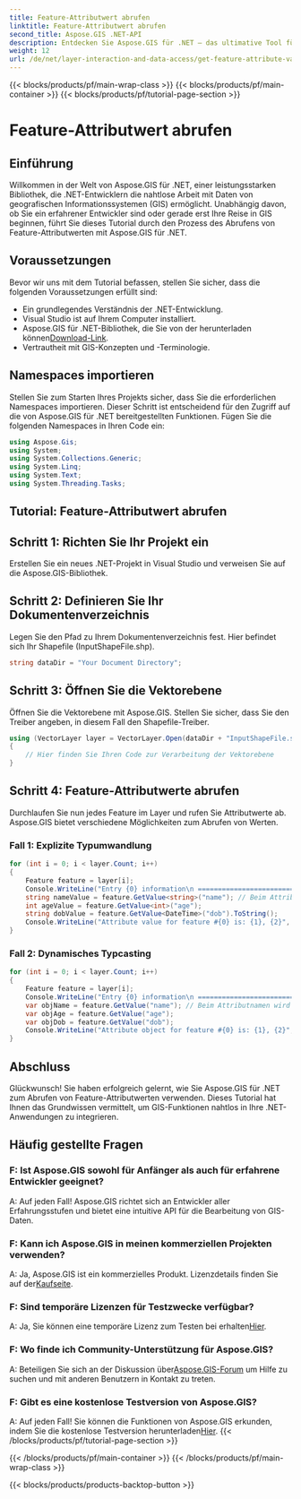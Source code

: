 ```yaml
---
title: Feature-Attributwert abrufen
linktitle: Feature-Attributwert abrufen
second_title: Aspose.GIS .NET-API
description: Entdecken Sie Aspose.GIS für .NET – das ultimative Tool für die nahtlose GIS-Datenintegration. Laden Sie jetzt Ihre kostenlose Testversion herunter! #Aspose #GIS #.NET
weight: 12
url: /de/net/layer-interaction-and-data-access/get-feature-attribute-value/
---
```


{{< blocks/products/pf/main-wrap-class >}}
{{< blocks/products/pf/main-container >}}
{{< blocks/products/pf/tutorial-page-section >}}

# Feature-Attributwert abrufen

## Einführung
Willkommen in der Welt von Aspose.GIS für .NET, einer leistungsstarken Bibliothek, die .NET-Entwicklern die nahtlose Arbeit mit Daten von geografischen Informationssystemen (GIS) ermöglicht. Unabhängig davon, ob Sie ein erfahrener Entwickler sind oder gerade erst Ihre Reise in GIS beginnen, führt Sie dieses Tutorial durch den Prozess des Abrufens von Feature-Attributwerten mit Aspose.GIS für .NET.
## Voraussetzungen
Bevor wir uns mit dem Tutorial befassen, stellen Sie sicher, dass die folgenden Voraussetzungen erfüllt sind:
- Ein grundlegendes Verständnis der .NET-Entwicklung.
- Visual Studio ist auf Ihrem Computer installiert.
-  Aspose.GIS für .NET-Bibliothek, die Sie von der herunterladen können[Download-Link](https://releases.aspose.com/gis/net/).
- Vertrautheit mit GIS-Konzepten und -Terminologie.
## Namespaces importieren
Stellen Sie zum Starten Ihres Projekts sicher, dass Sie die erforderlichen Namespaces importieren. Dieser Schritt ist entscheidend für den Zugriff auf die von Aspose.GIS für .NET bereitgestellten Funktionen. Fügen Sie die folgenden Namespaces in Ihren Code ein:
```csharp
using Aspose.Gis;
using System;
using System.Collections.Generic;
using System.Linq;
using System.Text;
using System.Threading.Tasks;
```
## Tutorial: Feature-Attributwert abrufen
## Schritt 1: Richten Sie Ihr Projekt ein
Erstellen Sie ein neues .NET-Projekt in Visual Studio und verweisen Sie auf die Aspose.GIS-Bibliothek.
## Schritt 2: Definieren Sie Ihr Dokumentenverzeichnis
Legen Sie den Pfad zu Ihrem Dokumentenverzeichnis fest. Hier befindet sich Ihr Shapefile (InputShapeFile.shp).
```csharp
string dataDir = "Your Document Directory";
```
## Schritt 3: Öffnen Sie die Vektorebene
Öffnen Sie die Vektorebene mit Aspose.GIS. Stellen Sie sicher, dass Sie den Treiber angeben, in diesem Fall den Shapefile-Treiber.
```csharp
using (VectorLayer layer = VectorLayer.Open(dataDir + "InputShapeFile.shp", Drivers.Shapefile))
{
    // Hier finden Sie Ihren Code zur Verarbeitung der Vektorebene
}
```
## Schritt 4: Feature-Attributwerte abrufen
Durchlaufen Sie nun jedes Feature im Layer und rufen Sie Attributwerte ab. Aspose.GIS bietet verschiedene Möglichkeiten zum Abrufen von Werten.
### Fall 1: Explizite Typumwandlung
```csharp
for (int i = 0; i < layer.Count; i++)
{
    Feature feature = layer[i];
    Console.WriteLine("Entry {0} information\n ========================", i);
    string nameValue = feature.GetValue<string>("name"); // Beim Attributnamen wird die Groß-/Kleinschreibung beachtet
    int ageValue = feature.GetValue<int>("age");
    string dobValue = feature.GetValue<DateTime>("dob").ToString();
    Console.WriteLine("Attribute value for feature #{0} is: {1}, {2}", nameValue, ageValue, dobValue);
}
```
### Fall 2: Dynamisches Typcasting
```csharp
for (int i = 0; i < layer.Count; i++)
{
    Feature feature = layer[i];
    Console.WriteLine("Entry {0} information\n ========================", i);
    var objName = feature.GetValue("name"); // Beim Attributnamen wird die Groß-/Kleinschreibung beachtet
    var objAge = feature.GetValue("age");
    var objDob = feature.GetValue("dob");
    Console.WriteLine("Attribute object for feature #{0} is: {1}, {2}", objName, objAge, objDob);
}
```
## Abschluss
Glückwunsch! Sie haben erfolgreich gelernt, wie Sie Aspose.GIS für .NET zum Abrufen von Feature-Attributwerten verwenden. Dieses Tutorial hat Ihnen das Grundwissen vermittelt, um GIS-Funktionen nahtlos in Ihre .NET-Anwendungen zu integrieren.
## Häufig gestellte Fragen
### F: Ist Aspose.GIS sowohl für Anfänger als auch für erfahrene Entwickler geeignet?
A: Auf jeden Fall! Aspose.GIS richtet sich an Entwickler aller Erfahrungsstufen und bietet eine intuitive API für die Bearbeitung von GIS-Daten.
### F: Kann ich Aspose.GIS in meinen kommerziellen Projekten verwenden?
 A: Ja, Aspose.GIS ist ein kommerzielles Produkt. Lizenzdetails finden Sie auf der[Kaufseite](https://purchase.aspose.com/buy).
### F: Sind temporäre Lizenzen für Testzwecke verfügbar?
 A: Ja, Sie können eine temporäre Lizenz zum Testen bei erhalten[Hier](https://purchase.aspose.com/temporary-license/).
### F: Wo finde ich Community-Unterstützung für Aspose.GIS?
 A: Beteiligen Sie sich an der Diskussion über[Aspose.GIS-Forum](https://forum.aspose.com/c/gis/33) um Hilfe zu suchen und mit anderen Benutzern in Kontakt zu treten.
### F: Gibt es eine kostenlose Testversion von Aspose.GIS?
 A: Auf jeden Fall! Sie können die Funktionen von Aspose.GIS erkunden, indem Sie die kostenlose Testversion herunterladen[Hier](https://releases.aspose.com/).
{{< /blocks/products/pf/tutorial-page-section >}}

{{< /blocks/products/pf/main-container >}}
{{< /blocks/products/pf/main-wrap-class >}}

{{< blocks/products/products-backtop-button >}}
